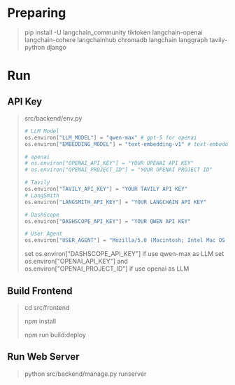 # Preparing

> pip install -U langchain_community tiktoken langchain-openai langchain-cohere langchainhub chromadb langchain langgraph  tavily-python django

# Run

## API Key

> src/backend/env.py
>
> ```python
> # LLM Model
> os.environ["LLM_MODEL"] = "qwen-max" # gpt-5 for openai
> os.environ["EMBEDDING_MODEL"] = "text-embedding-v1" # text-embedding-ada-002 for openai
>
> # openai
> # os.environ["OPENAI_API_KEY"] = "YOUR OPENAI API KEY"
> # os.environ["OPENAI_PROJECT_ID"] = "YOUR OPENAI PROJECT ID"
>
> # Tavily
> os.environ["TAVILY_API_KEY"] = "YOUR TAVILY API KEY"
> # LangSmith
> os.environ["LANGSMITH_API_KEY"] = "YOUR LANGCHAIN API KEY"
>
> # DashScope
> os.environ["DASHSCOPE_API_KEY"] = "YOUR QWEN API KEY"
>
> # User Agent
> os.environ["USER_AGENT"] = "Mozilla/5.0 (Macintosh; Intel Mac OS X 10_15_7) AppleWebKit/605.1.15 (KHTML, like Gecko) Version/18.6 Safari/605.1.15"
>
> ```
>
> set os.environ["DASHSCOPE_API_KEY"] if use qwen-max as LLM
> set os.environ["OPENAI_API_KEY"] and os.environ["OPENAI_PROJECT_ID"] if use openai as LLM

## Build Frontend

> cd src/frontend
>
> npm install
>
> npm run build:deploy

## Run Web Server

> python src/backend/manage.py runserver
